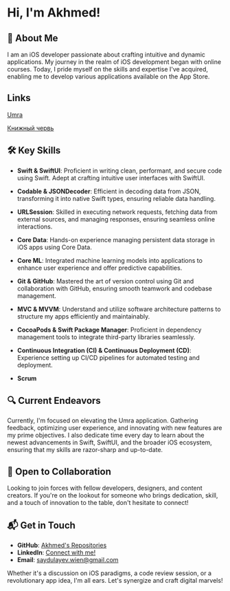 

# Hi, I'm Akhmed! 

## 📌 About Me
I am an iOS developer passionate about crafting intuitive and dynamic applications. My journey in the realm of iOS development began with online courses. Today, I pride myself on the skills and expertise I've acquired, enabling me to develop various applications available on the App Store.

## Links
[Umra](https://apps.apple.com/us/app/umra-guide/id1673683355)

[Книжный червь](https://apps.apple.com/app/id6469687798)

## 🛠️ Key Skills
- **Swift & SwiftUI**: Proficient in writing clean, performant, and secure code using Swift. Adept at crafting intuitive user interfaces with SwiftUI.
  
- **Codable & JSONDecoder**: Efficient in decoding data from JSON, transforming it into native Swift types, ensuring reliable data handling.
  
- **URLSession**: Skilled in executing network requests, fetching data from external sources, and managing responses, ensuring seamless online interactions.
  
- **Core Data**: Hands-on experience managing persistent data storage in iOS apps using Core Data.
  
- **Core ML**: Integrated machine learning models into applications to enhance user experience and offer predictive capabilities.

- **Git & GitHub**: Mastered the art of version control using Git and collaboration with GitHub, ensuring smooth teamwork and codebase management.
  
- **MVC & MVVM**: Understand and utilize software architecture patterns to structure my apps efficiently and maintainably.
  
- **CocoaPods & Swift Package Manager**: Proficient in dependency management tools to integrate third-party libraries seamlessly.
  
- **Continuous Integration (CI) & Continuous Deployment (CD)**: Experience setting up CI/CD pipelines for automated testing and deployment.

- **Scrum**

## 🔍 Current Endeavors
Currently, I'm focused on elevating the Umra application. Gathering feedback, optimizing user experience, and innovating with new features are my prime objectives. I also dedicate time every day to learn about the newest advancements in Swift, SwiftUI, and the broader iOS ecosystem, ensuring that my skills are razor-sharp and up-to-date.

## 🤝 Open to Collaboration
Looking to join forces with fellow developers, designers, and content creators. If you're on the lookout for someone who brings dedication, skill, and a touch of innovation to the table, don't hesitate to connect!

## 📬 Get in Touch
- **GitHub**: [Akhmed's Repositories](https://github.com/Saydulayev)
- **LinkedIn**: [Connect with me!](https://www.linkedin.com/in/akhmed-saydulayev-0b7582270/)
- **Email**: [saydulayev.wien@gmail.com](mailto:saydulayev.wien@gmail.com)

Whether it's a discussion on iOS paradigms, a code review session, or a revolutionary app idea, I'm all ears. Let's synergize and craft digital marvels!



